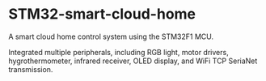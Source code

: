 # STM32-smart-cloud-home

A smart cloud home control system using the STM32F1 MCU.

Integrated multiple peripherals, including RGB light, motor drivers, hygrothermometer, infrared receiver, OLED display, and WiFi TCP SeriaNet transmission.
